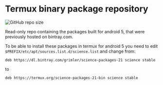 # Termux binary package repository

![GitHub repo size](https://img.shields.io/github/repo-size/termux/science-packages-21-bin)

Read-only repo containing the packages built for android 5, that were
previously hosted on bintray.com. 

To be able to install these packages in termux for android 5 you need
to edit `$PREFIX/etc/apt/sources.list.d/science.list` and change from:

```
deb https://dl.bintray.com/grimler/science-packages-21 science stable
```

to

```
deb https://termux.org/science-packages-21-bin science stable
```
